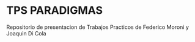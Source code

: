 # TPS PARADIGMAS
Repositorio de presentacion de Trabajos Practicos de Federico Moroni y Joaquin Di Cola
